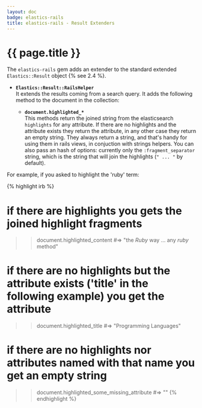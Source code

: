 ```yaml
---
layout: doc
badge: elastics-rails
title: elastics-rails - Result Extenders
---
```


# {{ page.title }}

The `elastics-rails` gem adds an extender to the standard extended `Elastics::Result` object {% see 2.4 %}.

* __`Elastics::Result::RailsHelper`__<br>
  It extends the results coming from a search query. It adds the following method to the document in the collection:

  * __`document.highlighted_*`__<br>
    This methods return the joined string from the elasticsearch `highlights` for any attribute. If there are no highlights and the attribute exists they return the attribute, in any other case they return an empty string. They always return a string, and that's handy for using them in rails views, in conjuction with strings helpers. You can also pass an hash of options: currently only the `:fragment_separator` string, which is the string that will join the highlights (`" ... "` by default).

For example, if you asked to highlight the 'ruby' term:

{% highlight irb %}
# if there are highlights you gets the joined highlight fragments
>> document.highlighted_content
#=> "the <em>Ruby</em> way ... any <em>ruby</em> method"

# if there are no highlights but the attribute exists ('title' in the following example) you get the attribute
>> document.highlighted_title
#=> "Programming Languages"

# if there are no highlights nor attributes named with that name you get an empty string
>> document.highlighted_some_missing_attribute
#=> ""
{% endhighlight %}

